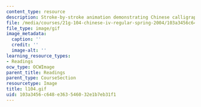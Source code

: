```yaml
---
content_type: resource
description: Stroke-by-stroke animation demonstrating Chinese calligraphy.
file: /media/courses/21g-104-chinese-iv-regular-spring-2004/103a3456c648e363546032e1b7eb31f1_l104.gif
file_type: image/gif
image_metadata:
  caption: ''
  credit: ''
  image-alt: ''
learning_resource_types:
- Readings
ocw_type: OCWImage
parent_title: Readings
parent_type: CourseSection
resourcetype: Image
title: l104.gif
uid: 103a3456-c648-e363-5460-32e1b7eb31f1
---
```

